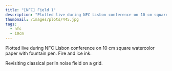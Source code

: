 ```yaml
---
title: "[NFC] Field 1"
description: "Plotted live during NFC Lisbon conference on 10 cm square watercolor paper with fountain pen."
thumbnail: /images/plots/445.jpg
tags:
  - nfc
  - 10cm
---
```


Plotted live during NFC Lisbon conference on 10 cm square watercolor paper with fountain pen. Fire and ice ink.

Revisiting classical perlin noise field on a grid.
